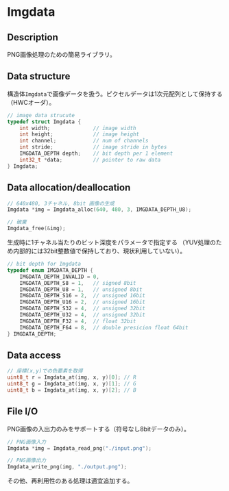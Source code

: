 # Imgdata

## Description

PNG画像処理のための簡易ライブラリ。

## Data structure

構造体`Imgdata`で画像データを扱う。ピクセルデータは1次元配列として保持する
（HWCオーダ）。

```c
// image data strucute
typedef struct Imgdata {
    int width;              // image width
    int height;             // image height
    int channel;            // num of channels
    int stride;             // image stride in bytes
    IMGDATA_DEPTH depth;    // bit depth per 1 element
    int32_t *data;          // pointer to raw data
} Imgdata;
```

## Data allocation/deallocation

```c
// 640x480, 3チャネル, 8bit 画像の生成
Imgdata *img = Imgdata_alloc(640, 480, 3, IMGDATA_DEPTH_U8);

// 破棄
Imgdata_free(&img);
```

生成時に1チャネル当たりのビット深度をパラメータで指定する
（YUV処理のため内部的には32bit整数値で保持しており、現状利用していない）。

```c
// bit depth for Imgdata
typedef enum IMGDATA_DEPTH {
    IMGDATA_DEPTH_INVALID = 0,
    IMGDATA_DEPTH_S8 = 1,   // signed 8bit
    IMGDATA_DEPTH_U8 = 1,   // unsigned 8bit
    IMGDATA_DEPTH_S16 = 2,  // unsigned 16bit
    IMGDATA_DEPTH_U16 = 2,  // unsigned 16bit
    IMGDATA_DEPTH_S32 = 4,  // unsigned 32bit
    IMGDATA_DEPTH_U32 = 4,  // unsigned 32bit
    IMGDATA_DEPTH_F32 = 4,  // float 32bit
    IMGDATA_DEPTH_F64 = 8,  // double presicion float 64bit
} IMGDATA_DEPTH;
```

## Data access

```c
// 座標(x,y)での色要素を取得
uint8_t r = Imgdata_at(img, x, y)[0]; // R
uint8_t g = Imgdata_at(img, x, y)[1]; // G
uint8_t b = Imgdata_at(img, x, y)[2]; // B
```

## File I/O

PNG画像の入出力のみをサポートする（符号なし8bitデータのみ）。

```c
// PNG画像入力
Imgdata *img = Imgdata_read_png("./input.png");

// PNG画像出力
Imgdata_write_png(img, "./output.png");
```

その他、再利用性のある処理は適宜追加する。
